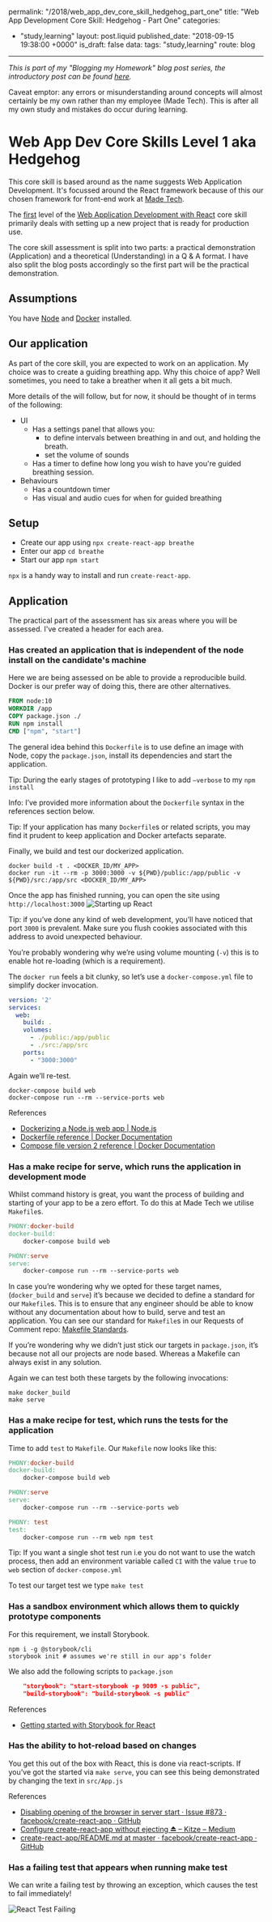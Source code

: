 permalink: "/2018/web_app_dev_core_skill_hedgehog_part_one"
title: "Web App Development Core Skill: Hedgehog - Part One"
categories:
  - "study,learning"
layout: post.liquid
published_date: "2018-09-15 19:38:00 +0000"
is_draft: false
data:
  tags: "study,learning"
  route: blog
---

_This is part of my "Blogging my Homework" blog post series, the introductory post can be found [here](/2018/blogging-my-homework/)._

Caveat emptor: any errors or misunderstanding around concepts will almost certainly be my own rather than my employee (Made Tech). This is after all my own study and mistakes do occur during learning.

# Web App Dev Core Skills Level 1 aka Hedgehog

This core skill is based around as the name suggests Web Application Development. It's focussed around the React framework because of this our chosen framework for front-end work at [Made Tech](https://www.madetech.com/).

The [first](https://learn.madetech.com/core-skills/web-application-development-with-react/#hedgehog) level of the [Web Application Development with React](https://learn.madetech.com/core-skills/web-application-development-with-react/) core skill primarily deals with setting up a new project that is ready for production use.

The core skill assessment is split into two parts: a practical demonstration (Application) and a theoretical (Understanding) in a Q & A format. I have also split the blog posts accordingly so the first part will be the practical demonstration.

## Assumptions

You have [Node](https://nodejs.org/en/) and [Docker](https://www.docker.com/) installed.

## Our application

As part of the core skill, you are expected to work on an application. My choice was to create a guiding breathing app. Why this choice of app? Well sometimes, you need to take a breather when it all gets a bit much.

More details of the will follow, but for now, it should be thought of in terms of the following:

- UI
  - Has a settings panel that allows you:
    - to define intervals between breathing in and out, and holding the breath.
    - set the volume of sounds
  - Has a timer to define how long you wish to have you're guided breathing session.
- Behaviours
  - Has a countdown timer
  - Has visual and audio cues for when for guided breathing

## Setup

- Create our app using `npx create-react-app breathe`
- Enter our app `cd breathe`
- Start our app  `npm start`

`npx` is a handy way to install and run `create-react-app`.

## Application

The practical part of the assessment has six areas where you will be assessed. I've created a header for each area.

### Has created an application that is independent of the node install on the candidate's machine

Here we are being assessed on be able to provide a reproducible build. Docker is our prefer way of doing this, there are other alternatives.

```Dockerfile
FROM node:10
WORKDIR /app
COPY package.json ./
RUN npm install
CMD ["npm", "start"]
```

The general idea behind this `Dockerfile` is to use define an image with Node, copy the `package.json`, install its dependencies and start the application.

Tip: During the early stages of prototyping I like to add `—verbose` to my `npm install`

Info: I’ve provided more information about the `Dockerfile` syntax in the references section below.

Tip: If your application has many `Dockerfile`s or related scripts, you may find it prudent to keep application and Docker artefacts separate.

Finally, we build and test our dockerized application.

```shell
docker build -t . <DOCKER_ID/MY_APP>
docker run -it --rm -p 3000:3000 -v ${PWD}/public:/app/public -v ${PWD}/src:/app/src <DOCKER_ID/MY_APP> 
```

Once the app has finished running, you can open the site using `http://localhost:3000`
![Starting up React](/img/hedgehog-001-start.png)

Tip: if you’ve done any kind of web development, you’ll have noticed that port `3000` is prevalent. Make sure you flush cookies associated with this address to avoid unexpected behaviour.

You’re probably wondering why we’re using volume mounting (`-v`) this is to enable hot re-loading (which is a requirement).

The `docker run`  feels a bit clunky, so let’s use a `docker-compose.yml`  file to simplify docker invocation.

```yaml
version: '2'
services:
  web:
    build: .
    volumes:
      - ./public:/app/public
      - ./src:/app/src
    ports:
      - "3000:3000"
```

Again we’ll re-test.

```shell
docker-compose build web
docker-compose run --rm --service-ports web
```

References

- [Dockerizing a Node.js web app | Node.js](https://nodejs.org/en/docs/guides/nodejs-docker-webapp/)
- [Dockerfile reference | Docker Documentation](https://docs.docker.com/engine/reference/builder/)
- [Compose file version 2 reference | Docker Documentation](https://docs.docker.com/compose/compose-file/compose-file-v2/#service-configuration-reference)

### Has a make recipe for serve, which runs the application in development mode

Whilst command history is great, you want the process of building and starting of your app to be a zero effort. To do this at Made Tech we utilise `Makefile`s.

```Makefile
PHONY:docker-build
docker-build:
    docker-compose build web

PHONY:serve
serve:    
    docker-compose run --rm --service-ports web
```

In case you’re wondering why we opted for these target names, (`docker_build` and `serve`) it’s because we decided to define a standard for our `Makefile`s. This is to ensure that any engineer should be able to know without any documentation about how to build, serve and test an application. You can see our standard for `Makefile`s in our Requests of Comment repo: [Makefile Standards](https://github.com/madetech/rfcs/blob/master/rfc-012-makefile-standards.md).

If you’re wondering why we didn’t just stick our targets in `package.json`, it’s because not all our projects are node based. Whereas a Makefile can always exist in any solution.

Again we can test both these targets by the following invocations:

```shell
make docker_build
make serve
```

### Has a make recipe for test, which runs the tests for the application

Time to add `test` to `Makefile`. Our `Makefile` now looks like this:

```Makefile
PHONY:docker-build
docker-build:
    docker-compose build web

PHONY:serve
serve:    
    docker-compose run --rm --service-ports web

PHONY: test
test:
    docker-compose run --rm web npm test
```

Tip: If you want a single shot test run i.e you do not want to use the watch process, then add an environment variable called `CI` with the value `true` to `web`  section of `docker-compose.yml`

To test our target test we type `make test`

### Has a sandbox environment which allows them to quickly prototype components

For this requirement, we install Storybook.

```shell
npm i -g @storybook/cli
storybook init # assumes we're still in our app's folder
```

We also add the following scripts to `package.json`

```json
    "storybook": "start-storybook -p 9009 -s public",
    "build-storybook": "build-storybook -s public"
```

References

- [Getting started with Storybook for React](https://github.com/storybooks/storybook/tree/master/app/react#getting-started)

### Has the ability to hot-reload based on changes

You get this out of the box with React, this is done via react-scripts. If you’ve got the started via `make serve`, you can see this being demonstrated by changing the text in `src/App.js`

References

- [Disabling opening of the browser in server start · Issue #873 · facebook/create-react-app · GitHub](https://github.com/facebook/create-react-app/issues/873)
- [Configure create-react-app without ejecting ⏏ – Kitze – Medium](https://medium.com/@kitze/configure-create-react-app-without-ejecting-d8450e96196a)
- [create-react-app/README.md at master · facebook/create-react-app · GitHub](https://github.com/facebook/create-react-app/blob/master/packages/react-scripts/template/README.md)

### Has a failing test that appears when running make test

We can write a failing test by throwing an exception, which causes the test to fail immediately!

![React Test Failing](/img/hedgehog-002-test-fail.png)